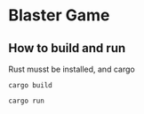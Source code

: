 # Blaster Game
## How to build and run

Rust musst be installed, and cargo

```
cargo build
```

```
cargo run
```
